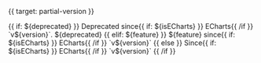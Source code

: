 
{{ target: partial-version }}

<div class="doc-partial-version">
{{ if: ${deprecated} }}
Deprecated since{{ if: ${isECharts} }} ECharts{{ /if }} `v${version}`. ${deprecated}
{{ elif: ${feature} }}
${feature} since{{ if: ${isECharts} }} ECharts{{ /if }} `v${version}`
{{ else }}
Since{{ if: ${isECharts} }} ECharts{{ /if }} `v${version}`
{{ /if }}
</div>

